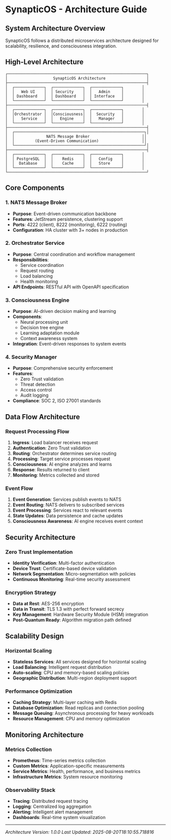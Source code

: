 # SynapticOS - Architecture Guide

## System Architecture Overview

SynapticOS follows a distributed microservices architecture designed for scalability, resilience, and consciousness integration.

## High-Level Architecture

```
┌─────────────────────────────────────────────────────────────┐
│                    SynapticOS Architecture                  │
├─────────────────────────────────────────────────────────────┤
│  ┌─────────────┐  ┌─────────────┐  ┌─────────────┐        │
│  │   Web UI    │  │ Security    │  │   Admin     │        │
│  │ Dashboard   │  │ Dashboard   │  │ Interface   │        │
│  └─────────────┘  └─────────────┘  └─────────────┘        │
├─────────────────────────────────────────────────────────────┤
│  ┌─────────────┐  ┌─────────────┐  ┌─────────────┐        │
│  │Orchestrator │  │Consciousness│  │  Security   │        │
│  │   Service   │  │   Engine    │  │   Manager   │        │
│  └─────────────┘  └─────────────┘  └─────────────┘        │
├─────────────────────────────────────────────────────────────┤
│  ┌─────────────────────────────────────────────────────────┐│
│  │              NATS Message Broker                       ││
│  │         (Event-Driven Communication)                   ││
│  └─────────────────────────────────────────────────────────┘│
├─────────────────────────────────────────────────────────────┤
│  ┌─────────────┐  ┌─────────────┐  ┌─────────────┐        │
│  │ PostgreSQL  │  │    Redis    │  │   Config    │        │
│  │  Database   │  │    Cache    │  │   Store     │        │
│  └─────────────┘  └─────────────┘  └─────────────┘        │
└─────────────────────────────────────────────────────────────┘
```

## Core Components

### 1. NATS Message Broker
- **Purpose**: Event-driven communication backbone
- **Features**: JetStream persistence, clustering support
- **Ports**: 4222 (client), 8222 (monitoring), 6222 (routing)
- **Configuration**: HA cluster with 3+ nodes in production

### 2. Orchestrator Service
- **Purpose**: Central coordination and workflow management
- **Responsibilities**: 
  - Service coordination
  - Request routing
  - Load balancing
  - Health monitoring
- **API Endpoints**: RESTful API with OpenAPI specification

### 3. Consciousness Engine
- **Purpose**: AI-driven decision making and learning
- **Components**:
  - Neural processing unit
  - Decision tree engine
  - Learning adaptation module
  - Context awareness system
- **Integration**: Event-driven responses to system events

### 4. Security Manager
- **Purpose**: Comprehensive security enforcement
- **Features**:
  - Zero Trust validation
  - Threat detection
  - Access control
  - Audit logging
- **Compliance**: SOC 2, ISO 27001 standards

## Data Flow Architecture

### Request Processing Flow
1. **Ingress**: Load balancer receives request
2. **Authentication**: Zero Trust validation
3. **Routing**: Orchestrator determines service routing
4. **Processing**: Target service processes request
5. **Consciousness**: AI engine analyzes and learns
6. **Response**: Results returned to client
7. **Monitoring**: Metrics collected and stored

### Event Flow
1. **Event Generation**: Services publish events to NATS
2. **Event Routing**: NATS delivers to subscribed services
3. **Event Processing**: Services react to relevant events
4. **State Updates**: Data persistence and cache updates
5. **Consciousness Awareness**: AI engine receives event context

## Security Architecture

### Zero Trust Implementation
- **Identity Verification**: Multi-factor authentication
- **Device Trust**: Certificate-based device validation
- **Network Segmentation**: Micro-segmentation with policies
- **Continuous Monitoring**: Real-time security assessment

### Encryption Strategy
- **Data at Rest**: AES-256 encryption
- **Data in Transit**: TLS 1.3 with perfect forward secrecy
- **Key Management**: Hardware Security Module (HSM) integration
- **Post-Quantum Ready**: Algorithm migration path defined

## Scalability Design

### Horizontal Scaling
- **Stateless Services**: All services designed for horizontal scaling
- **Load Balancing**: Intelligent request distribution
- **Auto-scaling**: CPU and memory-based scaling policies
- **Geographic Distribution**: Multi-region deployment support

### Performance Optimization
- **Caching Strategy**: Multi-layer caching with Redis
- **Database Optimization**: Read replicas and connection pooling
- **Message Queuing**: Asynchronous processing for heavy workloads
- **Resource Management**: CPU and memory optimization

## Monitoring Architecture

### Metrics Collection
- **Prometheus**: Time-series metrics collection
- **Custom Metrics**: Application-specific measurements
- **Service Metrics**: Health, performance, and business metrics
- **Infrastructure Metrics**: System resource monitoring

### Observability Stack
- **Tracing**: Distributed request tracing
- **Logging**: Centralized log aggregation
- **Alerting**: Intelligent alert management
- **Dashboards**: Real-time system visualization

---
*Architecture Version: 1.0.0*
*Last Updated: 2025-08-20T18:10:55.718816*
